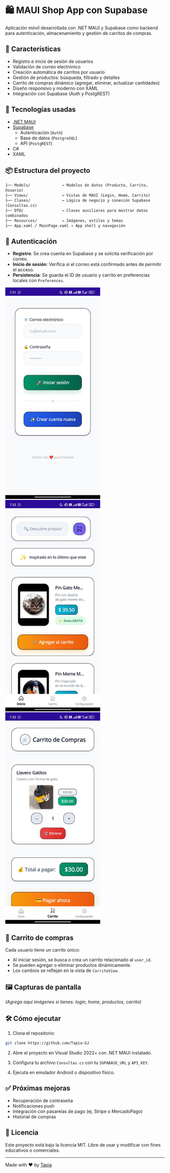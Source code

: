 
# 🛍️ MAUI Shop App con Supabase

Aplicación móvil desarrollada con .NET MAUI y Supabase como backend para autenticación, almacenamiento y gestión de carritos de compras.

## 🚀 Características

- Registro e inicio de sesión de usuarios
- Validación de correo electrónico
- Creación automática de carritos por usuario
- Gestión de productos: búsqueda, filtrado y detalles
- Carrito de compras dinámico (agregar, eliminar, actualizar cantidades)
- Diseño responsivo y moderno con XAML
- Integración con Supabase (Auth y PostgREST)

## 🧱 Tecnologías usadas

- [.NET MAUI](https://learn.microsoft.com/en-us/dotnet/maui/)
- [Supabase](https://supabase.com/)
  - Autenticación (`Auth`)
  - Base de datos (`PostgreSQL`)
  - API (`PostgREST`)
- C#
- XAML

## 📦 Estructura del proyecto

```
├── Models/              → Modelos de datos (Producto, Carrito, Usuario)
├── Views/               → Vistas de MAUI (Login, Home, Carrito)
├── Clases/              → Lógica de negocio y conexión Supabase (Consultas.cs)
├── DTO/                 → Clases auxiliares para mostrar datos combinados
├── Resources/           → Imágenes, estilos y temas
├── App.xaml / MainPage.xaml → App shell y navegación
```

## 🔐 Autenticación

- **Registro**: Se crea cuenta en Supabase y se solicita verificación por correo.
- **Inicio de sesión**: Verifica si el correo está confirmado antes de permitir el acceso.
- **Persistencia**: Se guarda el ID de usuario y carrito en preferencias locales con `Preferences`.

<img src="MauiMySql/Resources/Login.jpeg" alt="Login" width="300" /><img src="MauiMySql/Resources/Home.jpeg" alt="Home" width="300" /><img src="MauiMySql/Resources/Carrito.jpeg" alt="Carrito" width="300" />

## 🛒 Carrito de compras

Cada usuario tiene un carrito único:
- Al iniciar sesión, se busca o crea un carrito relacionado al `user_id`.
- Se pueden agregar o eliminar productos dinámicamente.
- Los cambios se reflejan en la vista de `CarritoView`.

## 🖼️ Capturas de pantalla

*(Agrega aquí imágenes si tienes: login, home, productos, carrito)*

## 🛠️ Cómo ejecutar

1. Clona el repositorio:
```bash
git clone https://github.com/Tapia-GJ
```

2. Abre el proyecto en Visual Studio 2022+ con .NET MAUI instalado.

3. Configura tu archivo `Consultas.cs` con tu `SUPABASE_URL` y `API_KEY`.

4. Ejecuta en emulador Android o dispositivo físico.

## ✅ Próximas mejoras

- Recuperación de contraseña
- Notificaciones push
- Integración con pasarelas de pago (ej. Stripe o MercadoPago)
- Historial de compras

## 📄 Licencia

Este proyecto está bajo la licencia MIT. Libre de usar y modificar con fines educativos o comerciales.

---

Made with ❤️ by [Tapia](https://portafoliotapia.netlify.app/)
